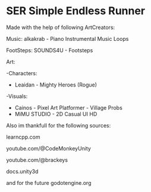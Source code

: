 # SER Simple Endless Runner
Made with the help of following ArtCreators:

Music: alkakrab - Piano Instrumental Music Loops

FootSteps: SOUNDS4U - Footsteps

Art:

  -Characters:
 + Leaidan - Mighty Heroes (Rogue)

  -Visuals:    
+ Cainos - Pixel Art Platformer - Village Probs
+ MiMU STUDIO - 2D Casual UI HD              

Also im thankfull for the following sources:

learncpp.com

youtube.com/@CodeMonkeyUnity

youtube.com/@brackeys

docs.unity3d


and for the future godotengine.org

